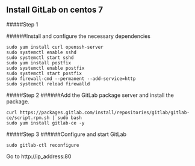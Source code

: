 ## Install GitLab on centos 7

#####Step 1

######Install and configure the necessary dependencies
```
sudo yum install curl openssh-server
sudo systemctl enable sshd
sudo systemctl start sshd
sudo yum install postfix
sudo systemctl enable postfix
sudo systemctl start postfix
sudo firewall-cmd --permanent --add-service=http
sudo systemctl reload firewalld
```

#####Step 2
######Add the GitLab package server and install the package.

```
curl https://packages.gitlab.com/install/repositories/gitlab/gitlab-ce/script.rpm.sh | sudo bash
sudo yum install gitlab-ce -y
```

#####Step 3
######Configure and start GitLab
```
sudo gitlab-ctl reconfigure
```

Go to http://ip_address:80
